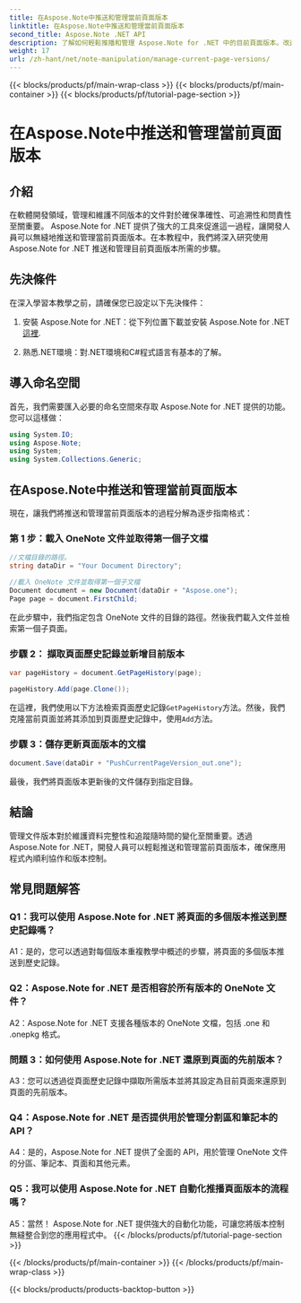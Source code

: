```yaml
---
title: 在Aspose.Note中推送和管理當前頁面版本
linktitle: 在Aspose.Note中推送和管理當前頁面版本
second_title: Aspose.Note .NET API
description: 了解如何輕鬆推播和管理 Aspose.Note for .NET 中的目前頁面版本。改進文件版本控制和協作。
weight: 17
url: /zh-hant/net/note-manipulation/manage-current-page-versions/
---
```


{{< blocks/products/pf/main-wrap-class >}}
{{< blocks/products/pf/main-container >}}
{{< blocks/products/pf/tutorial-page-section >}}

# 在Aspose.Note中推送和管理當前頁面版本

## 介紹

在軟體開發領域，管理和維護不同版本的文件對於確保準確性、可追溯性和問責性至關重要。 Aspose.Note for .NET 提供了強大的工具來促進這一過程，讓開發人員可以無縫地推送和管理當前頁面版本。在本教程中，我們將深入研究使用 Aspose.Note for .NET 推送和管理目前頁面版本所需的步驟。

## 先決條件

在深入學習本教學之前，請確保您已設定以下先決條件：

1. 安裝 Aspose.Note for .NET：從下列位置下載並安裝 Aspose.Note for .NET[這裡](https://releases.aspose.com/note/net/).

2. 熟悉.NET環境：對.NET環境和C#程式語言有基本的了解。

## 導入命名空間

首先，我們需要匯入必要的命名空間來存取 Aspose.Note for .NET 提供的功能。您可以這樣做：

```csharp
using System.IO;
using Aspose.Note;
using System;
using System.Collections.Generic;
```

## 在Aspose.Note中推送和管理當前頁面版本

現在，讓我們將推送和管理當前頁面版本的過程分解為逐步指南格式：

### 第 1 步：載入 OneNote 文件並取得第一個子文檔

```csharp
//文檔目錄的路徑。
string dataDir = "Your Document Directory";

//載入 OneNote 文件並取得第一個子文檔
Document document = new Document(dataDir + "Aspose.one");
Page page = document.FirstChild;
```

在此步驟中，我們指定包含 OneNote 文件的目錄的路徑。然後我們載入文件並檢索第一個子頁面。

### 步驟 2： 擷取頁面歷史記錄並新增目前版本

```csharp
var pageHistory = document.GetPageHistory(page);

pageHistory.Add(page.Clone());
```

在這裡，我們使用以下方法檢索頁面歷史記錄`GetPageHistory`方法。然後，我們克隆當前頁面並將其添加到頁面歷史記錄中，使用`Add`方法。

### 步驟 3：儲存更新頁面版本的文檔

```csharp
document.Save(dataDir + "PushCurrentPageVersion_out.one");
```

最後，我們將頁面版本更新後的文件儲存到指定目錄。

## 結論

管理文件版本對於維護資料完整性和追蹤隨時間的變化至關重要。透過 Aspose.Note for .NET，開發人員可以輕鬆推送和管理當前頁面版本，確保應用程式內順利協作和版本控制。

## 常見問題解答

### Q1：我可以使用 Aspose.Note for .NET 將頁面的多個版本推送到歷史記錄嗎？

A1：是的，您可以透過對每個版本重複教學中概述的步驟，將頁面的多個版本推送到歷史記錄。

### Q2：Aspose.Note for .NET 是否相容於所有版本的 OneNote 文件？

A2：Aspose.Note for .NET 支援各種版本的 OneNote 文檔，包括 .one 和 .onepkg 格式。

### 問題 3：如何使用 Aspose.Note for .NET 還原到頁面的先前版本？

A3：您可以透過從頁面歷史記錄中擷取所需版本並將其設定為目前頁面來還原到頁面的先前版本。

### Q4：Aspose.Note for .NET 是否提供用於管理分割區和筆記本的 API？

A4：是的，Aspose.Note for .NET 提供了全面的 API，用於管理 OneNote 文件的分區、筆記本、頁面和其他元素。

### Q5：我可以使用 Aspose.Note for .NET 自動化推播頁面版本的流程嗎？

A5：當然！ Aspose.Note for .NET 提供強大的自動化功能，可讓您將版本控制無縫整合到您的應用程式中。
{{< /blocks/products/pf/tutorial-page-section >}}

{{< /blocks/products/pf/main-container >}}
{{< /blocks/products/pf/main-wrap-class >}}

{{< blocks/products/products-backtop-button >}}
